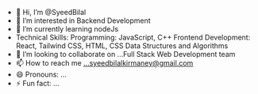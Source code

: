 - 👋 Hi, I’m @SyeedBilal
- 👀 I’m interested in Backend Development
- 🌱 I’m currently learning nodeJs
- Technical Skills:
Programming: JavaScript, C++
Frontend Development: React, Tailwind CSS, HTML, CSS
Data Structures and Algorithms
- 💞️ I’m looking to collaborate on ...Full Stack Web Development team 
- 📫 How to reach me ...syeedbilalkirmaney@gmail.com
- 😄 Pronouns: ...
- ⚡ Fun fact: ...

<!---
SyeedBilal/SyeedBilal is a ✨ special ✨ repository because its `README.md` (this file) appears on your GitHub profile.
You can click the Preview link to take a look at your changes.
--->
